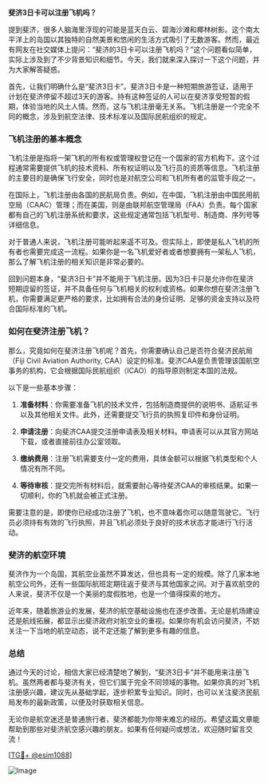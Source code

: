**斐济3日卡可以注册飞机吗？**

提到斐济，很多人脑海里浮现的可能是蓝天白云、碧海沙滩和椰林树影。这个南太平洋上的岛国以其独特的自然美景和悠闲的生活方式吸引了无数游客。然而，最近有网友在社交媒体上提问：“斐济的3日卡可以注册飞机吗？”这个问题看似简单，实际上涉及到了不少背景知识和细节。今天，我们就来深入探讨一下这个问题，并为大家解答疑惑。

首先，让我们明确什么是“斐济3日卡”。斐济3日卡是一种短期旅游签证，适用于计划在斐济停留不超过3天的游客。持有这种签证的人可以在斐济享受短暂的假期，体验当地的风土人情。然而，这与飞机注册毫无关系。飞机注册是一个完全不同的概念，涉及到航空法律、技术标准以及国际民航组织的规定。

### 飞机注册的基本概念

飞机注册是指将一架飞机的所有权或管理权登记在一个国家的官方机构下。这个过程通常需要提供飞机的技术资料、所有权证明以及飞行员的资质等信息。飞机注册的主要目的是确保飞行安全，同时也是对航空公司和飞机所有者的监管手段之一。

在国际上，飞机注册由各国的民航局负责。例如，在中国，飞机注册由中国民用航空局（CAAC）管理；而在美国，则是由联邦航空管理局（FAA）负责。每个国家都有自己的飞机注册系统和要求，这些规定通常包括飞机型号、制造商、序列号等详细信息。

对于普通人来说，飞机注册可能听起来遥不可及。但实际上，即使是私人飞机的所有者也需要完成这一流程。如果你是一名飞机爱好者或者想要拥有一架私人飞机，那么了解飞机注册的相关知识是非常必要的。

回到问题本身，“斐济3日卡”并不能用于飞机注册。因为3日卡只是允许你在斐济短期逗留的签证，并不具备任何与飞机相关的权利或资格。如果你想在斐济注册飞机，你需要满足更严格的要求，比如拥有合法的身份证明、足够的资金支持以及符合国际标准的飞机。

### 如何在斐济注册飞机？

那么，究竟如何在斐济注册飞机呢？首先，你需要确认自己是否符合斐济民航局（Fiji Civil Aviation Authority, CAA）设定的标准。斐济CAA是负责管理该国航空事务的机构，它会根据国际民航组织（ICAO）的指导原则制定本国的法规。

以下是一些基本步骤：

1. **准备材料**：你需要准备飞机的技术文件，包括制造商提供的说明书、适航证书以及其他相关文件。此外，还需要提交飞行员的执照复印件和身份证明。

2. **申请注册**：向斐济CAA提交注册申请表及相关材料。申请表可以从其官方网站下载，或者直接前往办公室领取。

3. **缴纳费用**：注册飞机需要支付一定的费用，具体金额可以根据飞机类型和个人情况有所不同。

4. **等待审核**：提交完所有材料后，就需要耐心等待斐济CAA的审核结果。如果一切顺利，你的飞机就会被正式注册。

需要注意的是，即使你已经成功注册了飞机，也不意味着你可以随意驾驶它。飞行员必须持有有效的飞行执照，并且飞机必须处于良好的技术状态才能进行飞行活动。

### 斐济的航空环境

斐济作为一个岛国，其航空业虽然不算发达，但也具有一定的规模。除了几家本地航空公司外，还有一些国际航班定期往返于斐济与其他国家之间。对于喜欢航空的人来说，斐济不仅是一个美丽的度假胜地，也是一个值得探索的地方。

近年来，随着旅游业的发展，斐济的航空基础设施也在逐步改善。无论是机场建设还是航线拓展，都显示出斐济政府对航空业的重视。如果你有机会访问斐济，不妨关注一下当地的航空动态，说不定还能了解到更多有趣的信息。

### 总结

通过今天的讨论，相信大家已经清楚地了解到，“斐济3日卡”并不能用来注册飞机。虽然两者都与斐济有关，但它们属于完全不同领域的事物。如果你真的对飞机注册感兴趣，建议先从基础学起，逐步积累专业知识。同时，也可以关注斐济民航局发布的最新政策，以便及时获取相关信息。

无论你是航空迷还是普通旅行者，斐济都能为你带来难忘的经历。希望这篇文章能帮助到那些对斐济航空感兴趣的朋友。如果有任何疑问或想法，欢迎随时留言交流！

[[TG💪+ @esim1088](https://t.me/s/esim1088)]

![Image](https://i.postimg.cc/4NQfJmqS/Snipaste-2025-05-13-00-14-12.png)